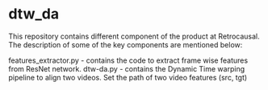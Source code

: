 # dtw_da
This repository contains different component of the product at Retrocausal. The description of some of the key components are mentioned below: 

features_extractor.py - contains the code to extract frame wise features from ResNet network. 
dtw-da.py - contains the Dynamic Time warping pipeline to align two videos. Set the path of two video features (src, tgt) 
